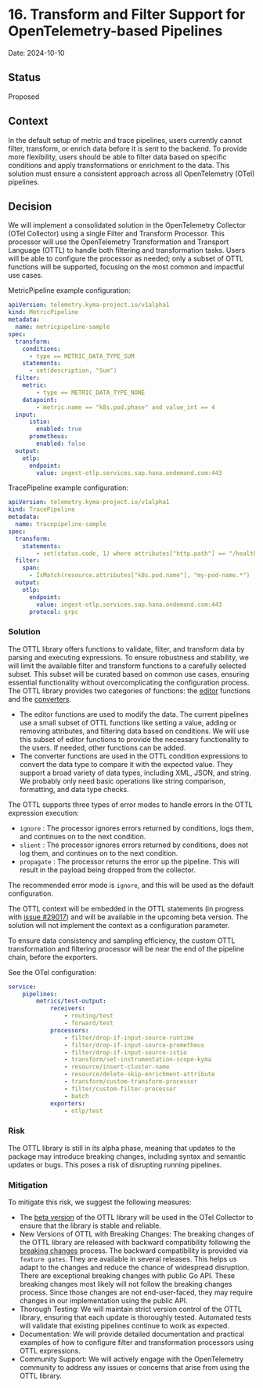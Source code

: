 # 16. Transform and Filter Support for OpenTelemetry-based Pipelines

Date: 2024-10-10

## Status

Proposed

## Context

In the default setup of metric and trace pipelines, users currently cannot filter, transform, or enrich data before it is sent to the backend. To provide more flexibility, users should be able to filter data based on specific conditions and apply transformations or enrichment to the data. This solution must ensure a consistent approach across all OpenTelemetry (OTel) pipelines.

## Decision

We will implement a consolidated solution in the OpenTelemetry Collector (OTel Collector) using a single Filter and Transform Processor. This processor will use the OpenTelemetry Transformation and Transport Language (OTTL) to handle both filtering and transformation tasks. Users will be able to configure the processor as needed; only a subset of OTTL functions will be supported, focusing on the most common and impactful use cases.

MetricPipeline example configuration:
    
```yaml
apiVersion: telemetry.kyma-project.io/v1alpha1
kind: MetricPipeline
metadata:
  name: metricpipeline-sample
spec:
  transform:
    conditions:
      - type == METRIC_DATA_TYPE_SUM
    statements:
      - set(description, "Sum")
  filter:
    metric:
        - type == METRIC_DATA_TYPE_NONE
    datapoint:
        - metric.name == "k8s.pod.phase" and value_int == 4
  input:
      istio:
        enabled: true
      prometheus:
        enabled: false
  output:
    otlp:
      endpoint:
        value: ingest-otlp.services.sap.hana.ondemand.com:443
```

TracePipeline example configuration:

```yaml
apiVersion: telemetry.kyma-project.io/v1alpha1
kind: TracePipeline
metadata:
  name: tracepipeline-sample
spec:
  transform:
    statements:
        - set(status.code, 1) where attributes["http.path"] == "/health"
  filter:
    span:
      - IsMatch(resource.attributes["k8s.pod.name"], "my-pod-name.*")
  output:
    otlp:
      endpoint:
        value: ingest-otlp.services.sap.hana.ondemand.com:443
      protocol: grpc
```
### Solution

The OTTL library offers functions to validate, filter, and transform data by parsing and executing expressions. To ensure robustness and stability, we will limit the available filter and transform functions to a carefully selected subset. This subset will be curated based on common use cases, ensuring essential functionality without overcomplicating the configuration process. The OTTL library provides two categories of functions: the [editor](https://github.com/open-telemetry/opentelemetry-collector-contrib/tree/main/pkg/ottl/ottlfuncs#editors) functions and the [converters](https://github.com/open-telemetry/opentelemetry-collector-contrib/tree/main/pkg/ottl/ottlfuncs#converters).
- The editor functions are used to modify the data. The current pipelines use a small subset of OTTL functions like setting a value, adding or removing attributes, and filtering data based on conditions. We will use this subset of editor functions to provide the necessary functionality to the users. If needed, other functions can be added.
- The converter functions are used in the OTTL condition expressions to convert the data type to compare it with the expected value. They support a broad variety of data types, including XML, JSON, and string. We probably only need basic operations like string comparison, formatting, and data type checks. 


The OTTL supports three types of error modes to handle errors in the OTTL expression execution:
- `ignore` : The processor ignores errors returned by conditions, logs them, and continues on to the next condition.
- `slient` : The processor ignores errors returned by conditions, does not log them, and continues on to the next condition.
- `propagate` : The processor returns the error up the pipeline. This will result in the payload being dropped from the collector.

The recommended error mode is `ignore`, and this will be used as the default configuration.

The OTTL context will be embedded in the OTTL statements (in progress with [issue #29017](https://github.com/open-telemetry/opentelemetry-collector-contrib/issues/29017)) and will be available in the upcoming beta version. The solution will not implement the context as a configuration parameter.

To ensure data consistency and sampling efficiency, the custom OTTL transformation and filtering processor will be near the end of the pipeline chain, before the exporters.

See the OTel configuration:

```yaml
service:
    pipelines:
        metrics/test-output:
            receivers:
                - routing/test
                - forward/test
            processors:
                - filter/drop-if-input-source-runtime
                - filter/drop-if-input-source-prometheus
                - filter/drop-if-input-source-istio
                - transform/set-instrumentation-scope-kyma
                - resource/insert-cluster-name
                - resource/delete-skip-enrichment-attribute
                - transform/custom-transform-processor
                - filter/custom-filter-processor
                - batch
            exporters:
                - otlp/test
```

### Risk

The OTTL library is still in its alpha phase, meaning that updates to the package may introduce breaking changes, including syntax and semantic updates or bugs. This poses a risk of disrupting running pipelines.

### Mitigation

To mitigate this risk, we suggest the following measures:
- The [beta version](https://github.com/open-telemetry/opentelemetry-collector-contrib/issues/28892) of the OTTL library will be used in the OTel Collector to ensure that the library is stable and reliable.
- New Versions of OTTL with Breaking Changes: The breaking changes of the OTTL library are released with backward compatibility following the [breaking changes](https://github.com/open-telemetry/opentelemetry-collector/blob/main/docs/coding-guidelines.md#breaking-changes) process. The backward compatibility is provided via `feature gates`. They are available in several releases. This helps us adapt to the changes and reduce the chance of widespread disruption. There are exceptional breaking changes with public Go API. These breaking changes most likely will not follow the breaking changes process. Since those changes are not end-user-faced, they may require changes in our implementation using the public API. 
- Thorough Testing: We will maintain strict version control of the OTTL library, ensuring that each update is thoroughly tested. Automated tests will validate that existing pipelines continue to work as expected.
- Documentation: We will provide detailed documentation and practical examples of how to configure filter and transformation processors using OTTL expressions.
- Community Support: We will actively engage with the OpenTelemetry community to address any issues or concerns that arise from using the OTTL library.
